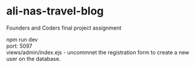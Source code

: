 # ali-nas-travel-blog
Founders and Coders final project assignment


npm run dev
<br>
port: 5097
<br>
views/admin/index.ejs - uncommnet the registration form to create a new user on the database.
<br>
